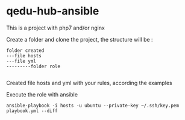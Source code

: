 # qedu-hub-ansible

This is a project with php7 and/or nginx 


Create a folder and clone the project, the structure will be :
```
folder created
---file hosts
---file yml
---------folder role
    
```
Created file hosts and yml with your rules, according the examples
 

Execute the role with ansible 

`ansible-playbook -i hosts -u ubuntu --private-key ~/.ssh/key.pem playbook.yml --diff`







